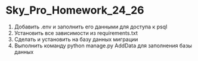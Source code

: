 # Sky_Pro_Homework_24_26

1) Добавить .env и заполнить его данными для доступа к psql
2) Установить все зависимости из requirements.txt
3) Сделать и установить на базу данных миграции
4) Выполнить команду python manage.py AddData для заполнения базы данных 

